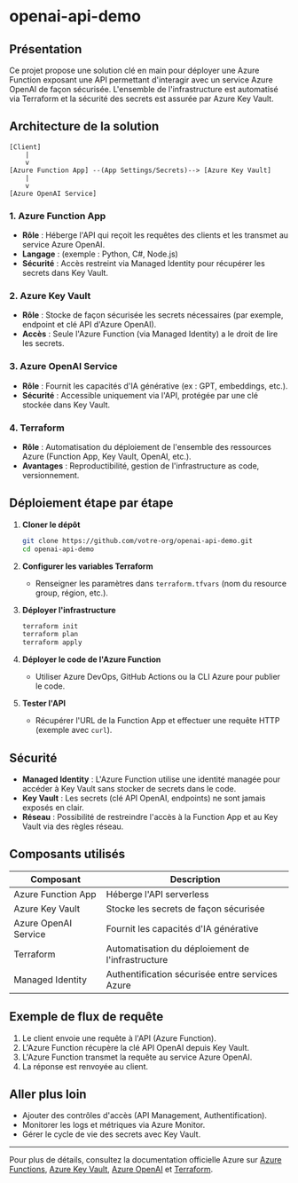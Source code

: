 <!--
README.md for the openai-api-demo project.
This documentation provides an overview of deploying a custom API leveraging Azure OpenAI, secured with Azure Key Vault, and automated using Terraform.
-->

# openai-api-demo

## Présentation

Ce projet propose une solution clé en main pour déployer une Azure Function exposant une API permettant d'interagir avec un service Azure OpenAI de façon sécurisée. L'ensemble de l'infrastructure est automatisé via Terraform et la sécurité des secrets est assurée par Azure Key Vault.

## Architecture de la solution

```
[Client] 
    |
    v
[Azure Function App] --(App Settings/Secrets)--> [Azure Key Vault]
    |
    v
[Azure OpenAI Service]
```

### 1. Azure Function App

- **Rôle** : Héberge l'API qui reçoit les requêtes des clients et les transmet au service Azure OpenAI.
- **Langage** : (exemple : Python, C#, Node.js)
- **Sécurité** : Accès restreint via Managed Identity pour récupérer les secrets dans Key Vault.

### 2. Azure Key Vault

- **Rôle** : Stocke de façon sécurisée les secrets nécessaires (par exemple, endpoint et clé API d'Azure OpenAI).
- **Accès** : Seule l'Azure Function (via Managed Identity) a le droit de lire les secrets.

### 3. Azure OpenAI Service

- **Rôle** : Fournit les capacités d'IA générative (ex : GPT, embeddings, etc.).
- **Sécurité** : Accessible uniquement via l'API, protégée par une clé stockée dans Key Vault.

### 4. Terraform

- **Rôle** : Automatisation du déploiement de l'ensemble des ressources Azure (Function App, Key Vault, OpenAI, etc.).
- **Avantages** : Reproductibilité, gestion de l'infrastructure as code, versionnement.

## Déploiement étape par étape

1. **Cloner le dépôt**
    ```bash
    git clone https://github.com/votre-org/openai-api-demo.git
    cd openai-api-demo
    ```

2. **Configurer les variables Terraform**
    - Renseigner les paramètres dans `terraform.tfvars` (nom du resource group, région, etc.).

3. **Déployer l'infrastructure**
    ```bash
    terraform init
    terraform plan
    terraform apply
    ```

4. **Déployer le code de l'Azure Function**
    - Utiliser Azure DevOps, GitHub Actions ou la CLI Azure pour publier le code.

5. **Tester l'API**
    - Récupérer l'URL de la Function App et effectuer une requête HTTP (exemple avec `curl`).

## Sécurité

- **Managed Identity** : L'Azure Function utilise une identité managée pour accéder à Key Vault sans stocker de secrets dans le code.
- **Key Vault** : Les secrets (clé API OpenAI, endpoints) ne sont jamais exposés en clair.
- **Réseau** : Possibilité de restreindre l'accès à la Function App et au Key Vault via des règles réseau.

## Composants utilisés

| Composant             | Description                                         |
|-----------------------|-----------------------------------------------------|
| Azure Function App    | Héberge l'API serverless                            |
| Azure Key Vault       | Stocke les secrets de façon sécurisée               |
| Azure OpenAI Service  | Fournit les capacités d'IA générative               |
| Terraform             | Automatisation du déploiement de l'infrastructure   |
| Managed Identity      | Authentification sécurisée entre services Azure      |

## Exemple de flux de requête

1. Le client envoie une requête à l'API (Azure Function).
2. L'Azure Function récupère la clé API OpenAI depuis Key Vault.
3. L'Azure Function transmet la requête au service Azure OpenAI.
4. La réponse est renvoyée au client.

## Aller plus loin

- Ajouter des contrôles d'accès (API Management, Authentification).
- Monitorer les logs et métriques via Azure Monitor.
- Gérer le cycle de vie des secrets avec Key Vault.

---

Pour plus de détails, consultez la documentation officielle Azure sur [Azure Functions](https://docs.microsoft.com/azure/azure-functions/), [Azure Key Vault](https://docs.microsoft.com/azure/key-vault/), [Azure OpenAI](https://learn.microsoft.com/azure/cognitive-services/openai/) et [Terraform](https://learn.microsoft.com/azure/developer/terraform/).
